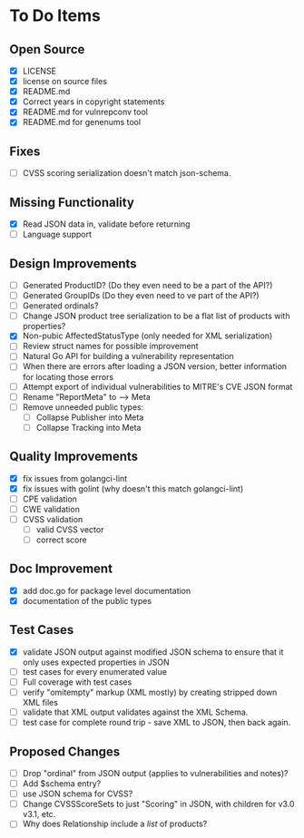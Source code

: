 # To Do Items

## Open Source

- [x] LICENSE
- [x] license on source files
- [x] README.md
- [x] Correct years in copyright statements
- [x] README.md for vulnrepconv tool
- [x] README.md for genenums tool

## Fixes

- [ ] CVSS scoring serialization doesn't match json-schema.

## Missing Functionality

- [x] Read JSON data in, validate before returning
- [ ] Language support

## Design Improvements

- [ ] Generated ProductID? (Do they even need to be a part of the API?)
- [ ] Generated GroupIDs (Do they even need to ve part of the API?)
- [ ] Generated ordinals?
- [ ] Change JSON product tree serialization to be a flat list of products with
  properties?
- [x] Non-pubic AffectedStatusType (only needed for XML serialization)
- [ ] Review struct names for possible improvement
- [ ] Natural Go API for building a vulnerability representation
- [ ] When there are errors after loading a JSON version, better information for
  locating those errors
- [ ] Attempt export of individual vulnerabilities to MITRE's CVE JSON format
- [ ] Rename "ReportMeta" to --> Meta
- [ ] Remove unneeded public types:
  - [ ] Collapse Publisher into Meta
  - [ ] Collapse Tracking into Meta

## Quality Improvements

- [x] fix issues from golangci-lint
- [x] fix issues with golint (why doesn't this match golangci-lint)
- [ ] CPE validation
- [ ] CWE validation
- [ ] CVSS validation
  - [ ] valid CVSS vector
  - [ ] correct score

## Doc Improvement

- [x] add doc.go for package level documentation
- [x] documentation of the public types

## Test Cases

- [x] validate JSON output against modified JSON schema to ensure that it only
  uses expected properties in JSON
- [ ] test cases for every enumerated value
- [ ] Full coverage with test cases
- [ ] verify "omitempty" markup (XML mostly) by creating stripped down XML files
- [ ] validate that XML output validates against the XML Schema.
- [ ] test case for complete round trip - save XML to JSON, then back again.

## Proposed Changes

- [ ] Drop "ordinal" from JSON output (applies to vulnerabilities and notes)?
- [ ] Add $schema entry?
- [ ] use JSON schema for CVSS?
- [ ] Change CVSSScoreSets to just "Scoring" in JSON, with children for v3.0 v3.1,
  etc.
- [ ] Why does Relationship include a _list_ of products?

